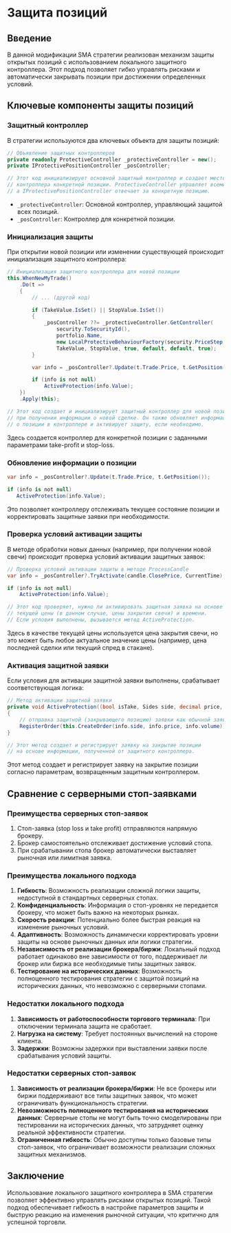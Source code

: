 # Защита позиций

## Введение

В данной модификации SMA стратегии реализован механизм защиты открытых позиций с использованием локального защитного контроллера. Этот подход позволяет гибко управлять рисками и автоматически закрывать позиции при достижении определенных условий.

## Ключевые компоненты защиты позиций

### Защитный контроллер

В стратегии используются два ключевых объекта для защиты позиций:

```cs
// Объявление защитных контроллеров
private readonly ProtectiveController _protectiveController = new();
private IProtectivePositionController _posController;

// Этот код инициализирует основной защитный контроллер и создает место для
// контроллера конкретной позиции. ProtectiveController управляет всеми позициями,
// а IProtectivePositionController отвечает за конкретную позицию.
```

- `_protectiveController`: Основной контроллер, управляющий защитой всех позиций.
- `_posController`: Контроллер для конкретной позиции.

### Инициализация защиты

При открытии новой позиции или изменении существующей происходит инициализация защитного контроллера:

```cs
// Инициализация защитного контроллера для новой позиции
this.WhenNewMyTrade()
    .Do(t =>
    {
        // ... (другой код)

        if (TakeValue.IsSet() || StopValue.IsSet())
        {
            _posController ??= _protectiveController.GetController(
                security.ToSecurityId(),
                portfolio.Name,
                new LocalProtectiveBehaviourFactory(security.PriceStep, security.Decimals),
                TakeValue, StopValue, true, default, default, true);
        }

        var info = _posController?.Update(t.Trade.Price, t.GetPosition());

        if (info is not null)
            ActiveProtection(info.Value);
    })
    .Apply(this);

// Этот код создает и инициализирует защитный контроллер для новой позиции
// при получении информации о новой сделке. Он также обновляет информацию
// о позиции в контроллере и активирует защиту, если необходимо.
```

Здесь создается контроллер для конкретной позиции с заданными параметрами take-profit и stop-loss.

### Обновление информации о позиции

```cs
var info = _posController?.Update(t.Trade.Price, t.GetPosition());

if (info is not null)
   ActiveProtection(info.Value);
```

Это позволяет контроллеру отслеживать текущее состояние позиции и корректировать защитные заявки при необходимости.

### Проверка условий активации защиты

В методе обработки новых данных (например, при получении новой свечи) происходит проверка условий активации защитных заявок:

```cs
// Проверка условий активации защиты в методе ProcessCandle
var info = _posController?.TryActivate(candle.ClosePrice, CurrentTime);

if (info is not null)
    ActiveProtection(info.Value);

// Этот код проверяет, нужно ли активировать защитная заявка на основе
// текущей цены (в данном случае, цены закрытия свечи) и времени.
// Если условия выполнены, вызывается метод ActiveProtection.
```

Здесь в качестве текущей цены используется цена закрытия свечи, но это может быть любое актуальное значение цены (например, цена последней сделки или текущий спред в стакане).

### Активация защитной заявки

Если условия для активации защитной заявки выполнены, срабатывает соответствующая логика:

```cs
// Метод активации защитной заявки
private void ActiveProtection((bool isTake, Sides side, decimal price, decimal volume, OrderCondition condition) info)
{
    // отправка защитной (закрывающего позицию) заявки как обычной заявки
    RegisterOrder(this.CreateOrder(info.side, info.price, info.volume));
}

// Этот метод создает и регистрирует заявку на закрытие позиции
// на основе информации, полученной от защитного контроллера.
```

Этот метод создает и регистрирует заявку на закрытие позиции согласно параметрам, возвращенным защитным контроллером.

## Сравнение с серверными стоп-заявками

### Преимущества серверных стоп-заявок

1. Стоп-заявка (stop loss и take profit) отправляются напрямую брокеру.
2. Брокер самостоятельно отслеживает достижение условий стопа.
3. При срабатывании стопа брокер автоматически выставляет рыночная или лимитная заявка.

### Преимущества локального подхода

1. **Гибкость**: Возможность реализации сложной логики защиты, недоступной в стандартных серверных стопах.
2. **Конфиденциальность**: Информация о стоп-уровнях не передается брокеру, что может быть важно на некоторых рынках.
3. **Скорость реакции**: Потенциально более быстрая реакция на изменение рыночных условий.
4. **Адаптивность**: Возможность динамически корректировать уровни защиты на основе рыночных данных или логики стратегии.
5. **Независимость от реализации брокера/биржи**: Локальный подход работает одинаково вне зависимости от того, поддерживает ли брокер или биржа все необходимые типы защитных заявок.
6. **Тестирование на исторических данных**: Возможность полноценного тестирования стратегии с защитой позиций на исторических данных, что невозможно с серверными стопами.

### Недостатки локального подхода

1. **Зависимость от работоспособности торгового терминала**: При отключении терминала защита не сработает.
2. **Нагрузка на систему**: Требует постоянных вычислений на стороне клиента.
3. **Задержки**: Возможны задержки при выставлении заявки после срабатывания условий защиты.

### Недостатки серверных стоп-заявок

1. **Зависимость от реализации брокера/биржи**: Не все брокеры или биржи поддерживают все типы защитных заявок, что может ограничивать функциональность стратегии.
2. **Невозможность полноценного тестирования на исторических данных**: Серверные стопы не могут быть точно смоделированы при тестировании на исторических данных, что затрудняет оценку реальной эффективности стратегии.
3. **Ограниченная гибкость**: Обычно доступны только базовые типы стоп-заявок, что ограничивает возможности реализации сложных защитных механизмов.

## Заключение

Использование локального защитного контроллера в SMA стратегии позволяет эффективно управлять рисками открытых позиций. Такой подход обеспечивает гибкость в настройке параметров защиты и быструю реакцию на изменения рыночной ситуации, что критично для успешной торговли.